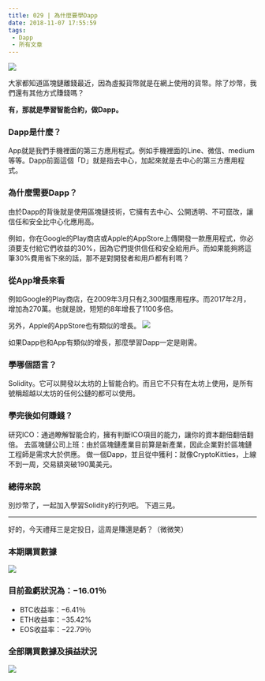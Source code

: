 ```yaml
---
title: 029 | 為什麼要學Dapp
date: 2018-11-07 17:55:59
tags:
 - Dapp
 - 所有文章
---
```

![](https://firebasestorage.googleapis.com/v0/b/blog-1f60b.appspot.com/o/29.gif?alt=media&token=a2ea88b8-5784-4b51-8aa1-03cad71002c4)

大家都知道區塊鏈離錢最近，因為虛擬貨幣就是在網上使用的貨幣。除了炒幣，我們還有其他方式賺錢嗎？

**有，那就是學習智能合約，做Dapp。**

### Dapp是什麼？
App就是我們手機裡面的第三方應用程式。例如手機裡面的Line、微信、medium等等。Dapp前面這個「D」就是指去中心，加起來就是去中心的第三方應用程式。

### 為什麼需要Dapp？
由於Dapp的背後就是使用區塊鏈技術，它擁有去中心、公開透明、不可竄改，讓信任和安全比中心化應用高。

例如，你在Google的Play商店或Apple的AppStore上傳開發一款應用程式，你必須要支付給它們收益的30%，因為它們提供信任和安全給用戶。而如果能夠將這筆30%費用省下來的話，那不是對開發者和用戶都有利嗎？

### 從App增長來看
例如Google的Play商店，在2009年3月只有2,300個應用程序。而2017年2月，增加為270萬。也就是說，短短的8年增長了1100多倍。

另外，Apple的AppStore也有類似的增長。
![](https://firebasestorage.googleapis.com/v0/b/blog-1f60b.appspot.com/o/029-p1.png?alt=media&token=8859ce28-b36e-4f87-91d5-855f7cdbb916)

如果Dapp也和App有類似的增長，那麼學習Dapp一定是剛需。

### 學哪個語言？
Solidity。它可以開發以太坊的上智能合約。而且它不只有在太坊上使用，是所有號稱超越以太坊的任何公鏈的都可以使用。

### 學完後如何賺錢？
研究ICO：通過瞭解智能合約，擁有判斷ICO項目的能力，讓你的資本翻倍翻倍翻倍。
去區塊鏈公司上班：由於區塊鏈產業目前算是新產業，因此企業對於區塊鏈工程師是需求大於供應。
做一個Dapp，並且從中獲利：就像CryptoKitties，上線不到一周，交易額突破190萬美元。

### 總得來說
別炒幣了，一起加入學習Solidity的行列吧。
下週三見。

***


好的，今天禮拜三是定投日，這周是賺還是虧？（微微笑）

### 本期購買數據
![](https://firebasestorage.googleapis.com/v0/b/blog-1f60b.appspot.com/o/%E8%B4%AD%E4%B9%B0%E6%95%B0%E6%8D%AE029.png?alt=media&token=c97bf310-3b0d-4b66-bc8f-1a7ec3c38e59)

### 目前盈虧狀況為：−16.01％
- BTC收益率：−6.41％
- ETH收益率：−35.42%
- EOS收益率：−22.79％

### 全部購買數據及損益狀況
![](https://firebasestorage.googleapis.com/v0/b/blog-1f60b.appspot.com/o/%E5%85%A8%E9%83%A8%E8%B4%AD%E4%B9%B0%E6%95%B0%E6%8D%AE%E5%8F%8A%E6%8D%9F%E7%9B%8A%E7%8A%B6%E5%86%B5029.png?alt=media&token=e2f4b646-287e-47da-aa8f-7a435be9f41b)
